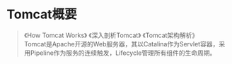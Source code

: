 # Tomcat概要
> 《How Tomcat Works》 《深入剖析Tomcat》 《Tomcat架构解析》  
> Tomcat是Apache开源的Web服务器，其以Catalina作为Servlet容器，采用Pipeline作为服务的连续触发，Lifecycle管理所有组件的生命周期。